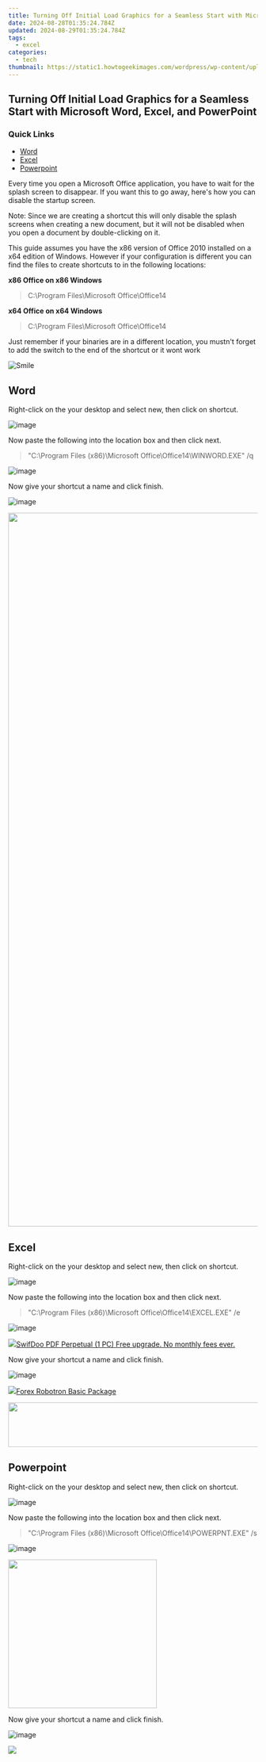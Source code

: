 ```yaml
---
title: Turning Off Initial Load Graphics for a Seamless Start with Microsoft Word, Excel, and PowerPoint
date: 2024-08-28T01:35:24.784Z
updated: 2024-08-29T01:35:24.784Z
tags:
  - excel
categories:
  - tech
thumbnail: https://static1.howtogeekimages.com/wordpress/wp-content/uploads/2012/02/image44.png
---
```


## Turning Off Initial Load Graphics for a Seamless Start with Microsoft Word, Excel, and PowerPoint

### Quick Links

* [Word](https://driver-install.techidaily.com/m2-drivers-upgrade-your-pc-written-by-a-professional-tech-guru/)
* [Excel](https://screen-sharing-recording.techidaily.com/2024-approved-capture-your-conversations-top-rated-free-and-paid-techniques-windowsmac/)
* [Powerpoint](https://extra-tips.techidaily.com/airborne-mass-movers-selecting-the-best-drones-for-2024/)

 Every time you open a Microsoft Office application, you have to wait for the splash screen to disappear. If you want this to go away, here's how you can disable the startup screen.

 Note: Since we are creating a shortcut this will only disable the splash screens when creating a new document, but it will not be disabled when you open a document by double-clicking on it.

 This guide assumes you have the x86 version of Office 2010 installed on a x64 edition of Windows. However if your configuration is different you can find the files to create shortcuts to in the following locations:

**x86 Office on x86 Windows** 

> C:\\Program Files\\Microsoft Office\\Office14

**x64 Office on x64 Windows** 

> C:\\Program Files\\Microsoft Office\\Office14

 Just remember if your binaries are in a different location, you mustn't forget to add the switch to the end of the shortcut or it wont work 

![Smile](https://static1.howtogeekimages.com/wordpress/wp-content/uploads/2012/01/wlEmoticon-smile3.png) 

##  Word

 Right-click on the your desktop and select new, then click on shortcut.

![image](https://static1.howtogeekimages.com/wordpress/wp-content/uploads/2012/01/image29.png) 

 Now paste the following into the location box and then click next.

> "C:\\Program Files (x86)\\Microsoft Office\\Office14\\WINWORD.EXE" /q

![image](https://static1.howtogeekimages.com/wordpress/wp-content/uploads/2012/01/image30.png) 

 Now give your shortcut a name and click finish.

![image](https://static1.howtogeekimages.com/wordpress/wp-content/uploads/2012/01/image31.png) 

<!-- affiliate ads begin -->
<a href="https://turbotech.pxf.io/c/5597632/1450763/17212" target="_top" id="1450763"><img src="//a.impactradius-go.com/display-ad/17212-1450763" border="0" alt="" width="2560" height="1440"/></a><img height="0" width="0" src="https://imp.pxf.io/i/5597632/1450763/17212" style="position:absolute;visibility:hidden;" border="0" />
<!-- affiliate ads end -->
##  Excel

 Right-click on the your desktop and select new, then click on shortcut.

![image](https://static1.howtogeekimages.com/wordpress/wp-content/uploads/2012/01/image_thumb.png) 

 Now paste the following into the location box and then click next.

> "C:\\Program Files (x86)\\Microsoft Office\\Office14\\EXCEL.EXE" /e

![image](https://static1.howtogeekimages.com/wordpress/wp-content/uploads/2012/01/image33.png) 

<!-- affiliate ads begin -->
<a href="https://purchase.swifdoo.com/order/checkout.php?PRODS=40002162&QTY=1&AFFILIATE=108875&CART=1"><img src="https://secure.avangate.com/images/merchant/8b932759a5a04ddb34bf79e3f9072e4b/products/1_Product%20box%20white-1024x1024.png" border="0">SwifDoo PDF Perpetual (1 PC) Free upgrade. No monthly fees ever. 
</a>
<!-- affiliate ads end -->
 Now give your shortcut a name and click finish.

![image](https://static1.howtogeekimages.com/wordpress/wp-content/uploads/2012/01/image_thumb1.png) 

<!-- affiliate ads begin -->
<a href="https://secure.2checkout.com/order/checkout.php?PRODS=4726960&QTY=1&AFFILIATE=108875&CART=1"><img src="https://secure.avangate.com/images/merchant/5f4f7141b65a730b4efb0e0d51f63e94/products/forexrobotronbox.gif" border="0">Forex Robotron Basic Package</a>
<!-- affiliate ads end -->
<!-- affiliate ads begin -->
<a href="https://vapordna.pxf.io/c/5597632/1494880/17238" target="_top" id="1494880"><img src="//a.impactradius-go.com/display-ad/17238-1494880" border="0" alt="" width="728" height="90"/></a><img height="0" width="0" src="https://imp.pxf.io/i/5597632/1494880/17238" style="position:absolute;visibility:hidden;" border="0" />
<!-- affiliate ads end -->
##  Powerpoint

 Right-click on the your desktop and select new, then click on shortcut.

![image](https://static1.howtogeekimages.com/wordpress/wp-content/uploads/2012/01/image_thumb2.png) 

 Now paste the following into the location box and then click next.

> "C:\\Program Files (x86)\\Microsoft Office\\Office14\\POWERPNT.EXE" /s

![image](https://static1.howtogeekimages.com/wordpress/wp-content/uploads/2012/01/image36.png) 

<!-- affiliate ads begin -->
<a href="https://natural-cycles.sjv.io/c/5597632/2072199/17885" target="_top" id="2072199"><img src="//a.impactradius-go.com/display-ad/17885-2072199" border="0" alt="" width="300" height="300"/></a><img height="0" width="0" src="https://imp.pxf.io/i/5597632/2072199/17885" style="position:absolute;visibility:hidden;" border="0" />
<!-- affiliate ads end -->
 Now give your shortcut a name and click finish.

![image](https://static1.howtogeekimages.com/wordpress/wp-content/uploads/2012/01/image37.png)

<!-- affiliate ads begin -->
<a href="https://secure.2checkout.com/order/checkout.php?PRODS=4729320&QTY=1&AFFILIATE=108875&CART=1"><img src="https://secure.avangate.com/images/merchant/f7f07e7dab09533bc71247a5b29a7373/products/2_iDeviceMessageBox.png" border="0"></a>
<!-- affiliate ads end -->
<ins class="adsbygoogle"
     style="display:block"
     data-ad-format="autorelaxed"
     data-ad-client="ca-pub-7571918770474297"
     data-ad-slot="1223367746"></ins>



<ins class="adsbygoogle"
     style="display:block"
     data-ad-client="ca-pub-7571918770474297"
     data-ad-slot="8358498916"
     data-ad-format="auto"
     data-full-width-responsive="true"></ins>


